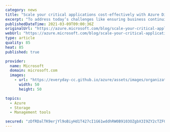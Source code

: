 ```yaml
---
category: news
title: "Scale your critical applications cost-effectively with Azure Disk Storage"
excerpt: "To address today’s challenges like ensuring business continuity and managing reduced cash flow, organizations are accelerating their migration to the cloud. With a wide range of workloads migrating to the cloud, it is important to meet the unique scale needs of these workloads while keeping costs under"
publishedDateTime: 2021-03-09T09:00:36Z
originalUrl: "https://azure.microsoft.com/blog/scale-your-critical-applications-cost-effectively-with-azure-disk-storage/"
webUrl: "https://azure.microsoft.com/blog/scale-your-critical-applications-cost-effectively-with-azure-disk-storage/"
type: article
quality: 85
heat: 85
published: true

provider:
  name: Microsoft
  domain: microsoft.com
  images:
    - url: "https://everyday-cc.github.io/azure/assets/images/organizations/microsoft.com-50x50.jpg"
      width: 50
      height: 50

topics:
  - Azure
  - Storage
  - Management tools

secured: "zDfRDalTK9erjYl9oBiyHd1T427cI1G61wddhRW0B9103OZgbX3I9ZY2cTZF0DZmu6eDPAOFRJLFTQ7JVA4gEWaOq+B8xYWU9eVAH6nq2LSle2IFblmFTOH9cakFGT9u64nitM8HXZKUaTprzP0jRcPwo1YrIzwY8QqT86VsYtZ8mK5wZQOAW1x2iPHO5VKSolR9cqlYLGV8kRg96LlYDn8u2iBUDmVirc0v85RhbwHDhbV4IRObZilXaK2bApDwaHhFmotsnyN1IbaJWj8U3xIiTuaJ/SMjx8rcpRJACbqaeD2zlB3ImY0/0EzKbgESXOWClrrcFYtr+3tS7xW6K5GAUwaO7ru+DgW/aV4v5Ik=;YVcyEKGXWbsZjdtqCt98Lw=="
---
```


